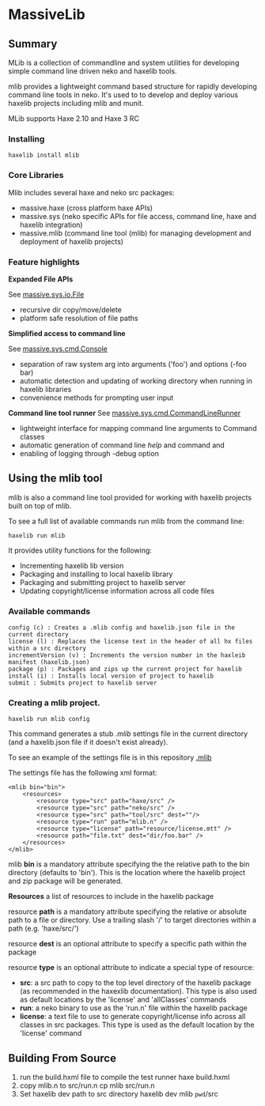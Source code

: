 MassiveLib
====================

Summary
---------------------

MLib is a collection of commandline and system utilities for developing simple command line driven neko and haxelib tools.

mlib provides a lightweight command based structure for rapidly developing command line tools in neko. It's used to to develop and deploy various haxelib projects including mlib and munit.

MLib supports Haxe 2.10 and Haxe 3 RC


### Installing

	haxelib install mlib

### Core Libraries

Mlib includes several haxe and neko src packages:

*	massive.haxe (cross platform haxe APIs)
*	massive.sys (neko specific APIs for file access, command line, haxe and haxelib integration)
*	massive.mlib (command line tool (mlib) for managing development and deployment of haxelib projects)


### Feature highlights

**Expanded File APIs**

See [massive.sys.io.File](https://github.com/massiveinteractive/MassiveLib/blob/master/src/massive/sys/io/File.hx)

*	recursive dir copy/move/delete
*	platform safe resolution of file paths


**Simplified access to command line**

See  [massive.sys.cmd.Console](https://github.com/massiveinteractive/MassiveLib/blob/master/src/massive/sys/cmd/Console.hx)

*	separation of raw system arg into arguments ('foo') and options (-foo bar)
*	automatic detection and updating of working directory when running in haxelib libraries
*	convenience methods for prompting user input

**Command line tool runner**
See [massive.sys.cmd.CommandLineRunner](https://github.com/massiveinteractive/MassiveLib/blob/master/src/massive/sys/cmd/CommandLineRunner.hx)

*	lightweight interface for mapping command line arguments to Command classes
*	automatic generation of command line *help* and command and  
*	enabling of logging through -debug option



Using the mlib tool
--------------------


mlib is also a command line tool provided for working with haxelib projects built on top of mlib.

To see a full list of available commands run mlib from the command line:

	haxelib run mlib
	
It provides utility functions for the following:

*	Incrementing haxelib lib version
*	Packaging and installing to local haxelib library
*	Packaging and submitting project to haxelib server
*	Updating copyright/license information across all code files

### Available commands

	config (c) : Creates a .mlib config and haxelib.json file in the current directory
	license (l) : Replaces the license text in the header of all hx files within a src directory
	incrementVersion (v) : Increments the version number in the haxleib manifest (haxelib.json)
	package (p) : Packages and zips up the current project for haxelib
	install (i) : Installs local version of project to haxelib
	submit : Submits project to haxelib server

   

### Creating a mlib project.

	haxelib run mlib config
	
This command generates a stub *.mlib* settings file in the current directory (and a haxelib.json file if it doesn't exist already).

To see an example of the settings file is in this repository [.mlib](https://github.com/massiveinteractive/MassiveLib/blob/master/.mlib) 

The settings file has the following xml format:

	<mlib bin="bin">
		<resources>
			<resource type="src" path="haxe/src" />
			<resource type="src" path="neko/src" />
			<resource type="src" path="tool/src" dest=""/>
			<resource type="run" path="mlib.n" />
			<resource type="license" path="resource/license.mtt" />
			<resource path="file.txt" dest="dir/foo.bar" />
		</resources>	
	</mlib>


mlib **bin** is a mandatory attribute specifying the the relative path to the bin directory (defaults to 'bin'). This is the location where the haxelib project and zip package will be generated.

**Resources** a list of resources to include in the haxelib package

resource **path** is a mandatory attribute specifying the relative or absolute path to a file or directory. Use a trailing slash '/' to target directories within a path (e.g. 'haxe/src/')

resource **dest** is an optional attribute to specify a specific path within the package

resource **type** is an optional attribute to indicate a special type of resource:

*	**src**: a src path to copy to the top level directory of the haxelib package (as recommended in the haxexlib documentation). This type is also used as default locations by the 'license' and 'allClasses' commands  
*	**run**: a neko binary to use as the 'run.n' file within the haxelib package
*	**license**: a text file to use to generate copyright/license info across all classes in src packages. This type is used as the default location by the 'license' command  


## Building From Source


1. run the build.hxml file to compile the test runner
		haxe build.hxml
2. copy mlib.n to src/run.n
		cp mlib src/run.n
3. Set haxelib dev path to src directory
		haxelib dev mlib `pwd`/src
